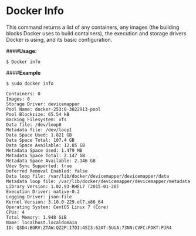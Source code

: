 # Docker Info
This command returns a list of any containers, any images (the building blocks Docker uses to build containers), the execution and storage drivers Docker is using, and its basic configuration.

####**Usage:**

```$ Docker info```

####**Example**

```$ sudo docker info```

    Containers: 0 
    Images: 0
    Storage Driver: devicemapper
    Pool Name: docker-253:0-3022913-pool
    Pool Blocksize: 65.54 kB
    Backing Filesystem: xfs
    Data file: /dev/loop0
    Metadata file: /dev/loop1
    Data Space Used: 1.821 GB
    Data Space Total: 107.4 GB
    Data Space Available: 12.85 GB
    Metadata Space Used: 1.479 MB
    Metadata Space Total: 2.147 GB
    Metadata Space Available: 2.146 GB
    Udev Sync Supported: true
    Deferred Removal Enabled: false
    Data loop file: /var/lib/docker/devicemapper/devicemapper/data
    Metadata loop file: /var/lib/docker/devicemapper/devicemapper/metadata
    Library Version: 1.02.93-RHEL7 (2015-01-28)
    Execution Driver: native-0.2
    Logging Driver: json-file
    Kernel Version: 3.10.0-229.el7.x86_64
    Operating System: CentOS Linux 7 (Core)
    CPUs: 4
    Total Memory: 1.948 GiB
    Name: localhost.localdomain
    ID: Q3D4:BORV:ZTAW:QZ2P:I7DI:4SI3:62AT:5UUA:73NN:CVFC:FDKT:PJR4